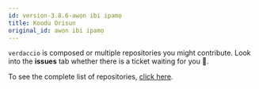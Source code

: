 ```yaml
---
id: version-3.8.6-awọn ibi ipamọ
title: Koodu Orisun
original_id: awọn ibi ipamọ
---
```


`verdaccio` is composed or multiple repositories you might contribute. Look into the **issues** tab whether there is a ticket waiting for you 🤠.

To see the complete list of repositories, [click here](https://github.com/verdaccio/verdaccio/wiki/Repositories).
